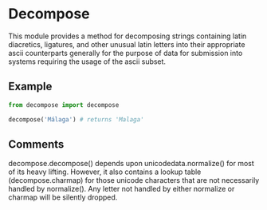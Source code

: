# Decompose
This module provides a method for decomposing strings containing latin diacretics, ligatures, 
and other unusual latin letters into their appropriate ascii counterparts generally for the purpose
of data for submission into systems requiring the usage of the ascii subset.

## Example
```python
from decompose import decompose

decompose('Málaga') # returns 'Malaga'
```

## Comments
decompose.decompose() depends upon unicodedata.normalize() for most of its heavy lifting. 
However, it also contains a lookup table (decompose.charmap) for those unicode characters that are
not necessarily handled by normalize(). Any letter not handled by either normalize or charmap will
be silently dropped.